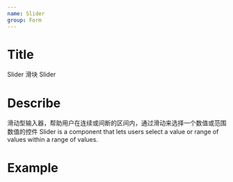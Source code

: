 ```yaml
---
name: Slider
group: Form
---
```


# Title

Slider 滑块
Slider

# Describe

滑动型输入器，帮助用户在连续或间断的区间内，通过滑动来选择一个数值或范围数值的控件
Slider is a component that lets users select a value or range of values within a range of values.

# Example
